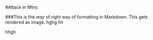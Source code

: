 #Attack in Mtns















###This is the *way* of right way of formatting in Markdown. This gets rendered as image. hghg hh
hhgh